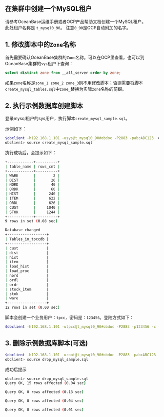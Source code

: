 ## 在集群中创建一个MySQL租户

请参考OceanBase运维手册或者OCP产品帮助文档创建一个MySQL租户。  
此处租户名称是 `t_mysql0_90`。 注意`0_90`是OCP自动附加的名字。

## 1. 修改脚本中的`Zone`名称

首先需要确认OceanBase集群的`Zone`名称。可以在OCP里查看，也可以到OceanBase集群的`sys`租户下查询：

```sql
select distinct zone from __all_server order by zone;
```

如果`zone`名称是`zone_1 zone_2 zone_3`则不用修改脚本；否则需要将脚本`create_mysql_tables.sql`中`zone_`替换为实际`zone`名称的前缀。

## 2. 执行示例数据库创建脚本

登录mysql租户的sys用户，执行脚本`create_mysql_sample.sql`。


示例如下：

```bash
$obclient -h192.168.1.101 -usys@t_mysql0_90#obdoc -P2883 -pabcABC123  oceanbase
obclient> source create_mysql_sample.sql

```

执行成功后，会提示如下：

```bash
+------------+----------+
| table_name | rows_cnt |
+------------+----------+
| WARE       |        2 |
| DIST       |       20 |
| NORD       |       40 |
| ORDR       |       60 |
| HIST       |      240 |
| ITEM       |      622 |
| ORDL       |      626 |
| CUST       |     1040 |
| STOK       |     1244 |
+------------+----------+
9 rows in set (0.08 sec)

Database changed
+------------------+
| Tables_in_tpccdb |
+------------------+
| cust             |
| dist             |
| hist             |
| item             |
| load_hist        |
| load_proc        |
| nord             |
| ordl             |
| ordr             |
| stock_item       |
| stok             |
| ware             |
+------------------+
12 rows in set (0.00 sec)
```

脚本会创建一个业务用户：`tpcc`，密码是：`123456`。登陆方式如下：

```bash
$obclient -h192.168.1.101 -utpcc@t_mysql0_90#obdoc -P2883 -p123456 -c -A tpccdb

```

## 3. 删除示例数据库脚本(可选)

```bash
$obclient -h192.168.1.101 -uroot@t_mysql0_90#obdoc -P2883 -pabcABC123 -A oceanbase
obclient> source drop_mysql_sample.sql
```
成功后提示

```bash
obclient> source drop_mysql_sample.sql
Query OK, 15 rows affected (0.04 sec)

Query OK, 0 rows affected (0.13 sec)

Query OK, 0 rows affected (0.04 sec)

Query OK, 0 rows affected (0.01 sec)
```

